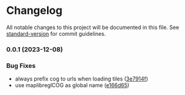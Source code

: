 # Changelog

All notable changes to this project will be documented in this file. See [standard-version](https://github.com/conventional-changelog/standard-version) for commit guidelines.

### 0.0.1 (2023-12-08)


### Bug Fixes

* always prefix cog to urls when loading tiles ([3e7914f](https://github.com/NINAnor/maplibre-gl-cog/commit/3e7914f0708cc83be50ec8ed6323a25d7213cab7))
* use maplibreglCOG as global name ([e166d65](https://github.com/NINAnor/maplibre-gl-cog/commit/e166d6512bb4a3c7bad201f2abc12385ca873e30))
